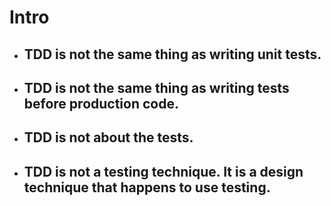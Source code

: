 # Intro
* ## TDD is not the same thing as writing unit tests.
* ## TDD is not the same thing as writing tests before production code.
* ## TDD is not about the tests.
* ## TDD is not a testing technique. It is a design technique that happens to use testing.